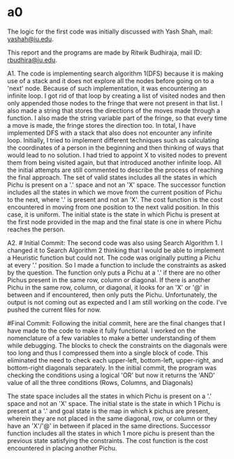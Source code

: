 # a0
The logic for the first code was initially discussed with Yash Shah, mail: yashah@iu.edu.

This report and the programs are made by Ritwik Budhiraja, mail ID: rbudhira@iu.edu.

A1. The code is implementing search algorithm 1(DFS) because it is making use of a stack and it does not explore all the nodes before going on to a 'next' node. Because of such implementation, it was encountering an infinite loop. I got rid of that loop by creating a list of visited nodes and then only appended those nodes to the fringe that were not present in that list. I also made a string that stores the directions of the moves made through a function. I also made the string variable part of the fringe, so that every time a move is made, the fringe stores the direction too. In total, I have implemented DFS with a stack that also does not encounter any infinite loop. Initially, I tried to implement different techniques such as calculating the coordinates of a person in the beginning and then thinking of ways that would lead to no solution. I had tried to appoint X to visited nodes to prevent them from being visited again, but that introduced another infinite loop. All the initial attempts are still commented to describe the process of reaching the final approach. The set of valid states includes all the states in which Pichu is present on a '.' space and not an 'X' space. The successor function includes all the states in which we move from the current position of Pichu to the next, where '.' is present and not an 'X'. The cost function is the cost encountered in moving from one position to the next valid position. In this case, it is uniform. The initial state is the state in which Pichu is present at the first node provided in the map and the final state is one in where Pichu reaches the person.

A2. # Initial Commit: The second code was also using Search Algorithm 1. I changed it to Search Algorithm 2 thinking that I would be able to implement a Heuristic function but could not. The code was originally putting a Pichu at every '.' position. So I made a function to include the constraints as asked by the question. The function only puts a Pichu at a '.' if there are no other Pichus present in the same row, column or diagonal. If there is another Pichu in the same row, column, or diagonal, it looks for an 'X' or '@' in between and if encountered, then only puts the Pichu. Unfortunately, the output is not coming out as expected and I am still working on the code. I've pushed the current files for now. 

#Final Commit: Following the initial commit, here are the final changes that I have made to the code to make it fully functional. I worked on the nomenclature of a few variables to make a better understanding of them while debugging. The blocks to check the constraints on the diagonals were too long and thus I compressed them into a single block of code. This eliminated the need to check each upper-left, bottom-left, upper-right, and bottom-right diagonals separately. In the initial commit, the program was checking the conditions using a logical 'OR' but now it returns the 'AND' value of all the three conditions (Rows, Columns, and Diagonals)

The state space includes all the states in which Pichu is present on a '.' space and not an 'X' space. The initial state is the state in which 1 Pichu is present at a '.' and goal state is the map in which k pichus are present, wherein they are not placed in the same diagonal, row, or column or they have an 'X'/'@' in between if placed in the same directions. Successor function includes all the states in which 1 more pichu is present than the previous state satisfying the constraints. The cost function is the cost encountered in placing another Pichu.
